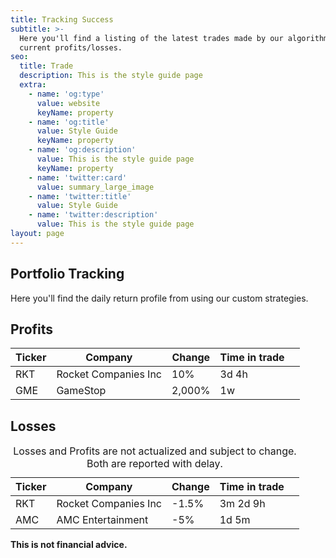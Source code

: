 ```yaml
---
title: Tracking Success
subtitle: >-
  Here you'll find a listing of the latest trades made by our algorithms and their 
  current profits/losses.
seo:
  title: Trade
  description: This is the style guide page
  extra:
    - name: 'og:type'
      value: website
      keyName: property
    - name: 'og:title'
      value: Style Guide
      keyName: property
    - name: 'og:description'
      value: This is the style guide page
      keyName: property
    - name: 'twitter:card'
      value: summary_large_image
    - name: 'twitter:title'
      value: Style Guide
    - name: 'twitter:description'
      value: This is the style guide page
layout: page
---
```

## Portfolio Tracking
<div id="tradingview"></div>
Here you'll find the daily return profile from using our custom strategies.

## Profits
<div class="table-responsive">
<!-- TODO: Turn this into a javascript generated function -->
  <table class="table table-vcenter">
    <thead>
      <tr>
        <th>Ticker</th>
        <th>Company</th>
        <th>Change</th>
        <th>Time in trade</th>
        <th class="w-1"></th>
      </tr>
    </thead>
    <tbody>
      <tr>
        <td>RKT</td>
        <td>Rocket Companies Inc</td>
        <td>10%</td>
        <td>3d 4h</td>
      </tr>
      <tr>
        <td>GME</td>
        <td>GameStop</td>
        <td>2,000%</td>
        <td>1w</td>
      </tr>
    </tbody>
  </table>
</div>

## Losses
<table class="table table-vcenter">
  <caption>Losses and Profits are not actualized and subject to change. Both are reported with delay.</caption>
  <thead>
    <tr>
      <th>Ticker</th>
      <th>Company</th>
      <th>Change</th>
      <th>Time in trade</th>
      <th class="w-1"></th>
    </tr>
  </thead>
  <tbody>
    <tr>
      <td>RKT</td>
      <td>Rocket Companies Inc</td>
      <td>-1.5%</td>
      <td>3m 2d 9h</td>
    </tr>
    <tr>
      <td>AMC</td>
      <td>AMC Entertainment</td>
      <td>-5%</td>
      <td>1d 5m</td>
    </tr>
  </tbody>
</table>

**This is not financial advice.**